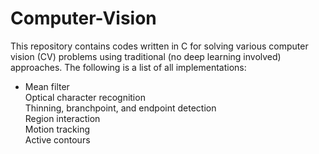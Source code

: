 # Computer-Vision
This repository contains codes written in C for solving various computer vision (CV) problems using traditional (no deep learning involved) approaches. The following is a list of all implementations: <br />
* Mean filter <br />
Optical character recognition <br />
Thinning, branchpoint, and endpoint detection <br />
Region interaction <br />
Motion tracking <br />
Active contours <br />
